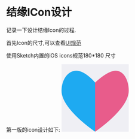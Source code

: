 # 结缘ICon设计

记录一下设计结缘Icon的过程.

首先Icon的尺寸,可以查看[UI规范](http://www.uigreat.com/guifan/)

使用Sketch内置的iOS icons规范180*180 尺寸

第一版的icon设计如下:
![](Icon.png)
